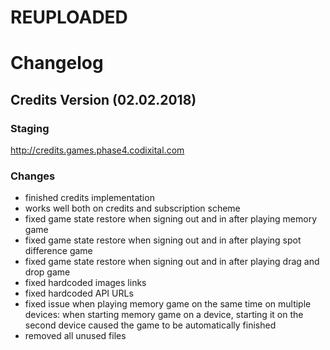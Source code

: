 # REUPLOADED

# Changelog

## Credits Version (02.02.2018)

### Staging
http://credits.games.phase4.codixital.com 
### Changes
- finished credits implementation
- works well both on credits and subscription scheme
- fixed game state restore when signing out and in after playing memory game
- fixed game state restore when signing out and in after playing spot difference game
- fixed game state restore when signing out and in after playing drag and drop game
- fixed hardcoded images links
- fixed hardcoded API URLs
- fixed issue when playing memory game on the same time on multiple devices: when starting memory game on a device, starting it on the second device caused the game to be automatically finished
- removed all unused files
